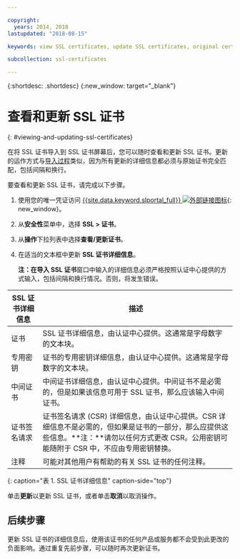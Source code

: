 ```yaml
---

copyright:
  years: 2014, 2018
lastupdated: "2018-08-15"

keywords: view SSL certificates, update SSL certificates, original certificates

subcollection: ssl-certificates

---
```


{:shortdesc: .shortdesc}
{:new_window: target="_blank"}

# 查看和更新 SSL 证书
{: #viewing-and-updating-ssl-certificates}


在将 SSL 证书导入到 SSL 证书屏幕后，您可以随时查看和更新 SSL 证书。更新的运作方式与[导入过程](/docs/infrastructure/ssl-certificates?topic=ssl-certificates-importing-ssl-certificates)类似，因为所有更新的详细信息都必须与原始证书完全匹配，包括间隔和换行。

要查看和更新 SSL 证书，请完成以下步骤。

1. 使用您的唯一凭证访问 [{{site.data.keyword.slportal_full}} ![外部链接图标](../../icons/launch-glyph.svg "外部链接图标")](https://control.softlayer.com/){: new_window}。
2. 从**安全性**菜单中，选择 **SSL > 证书**。
2. 从**操作**下拉列表中选择**查看/更新证书**。
3. 在适当的文本框中更新 **SSL 证书详细信息**。

   **注：**在**导入 SSL 证书**窗口中输入的详细信息必须严格按照认证中心提供的方式输入，包括间隔和换行情况。否则，将发生错误。

| SSL 证书详细信息     | 描述 |
| --------------------------- | ----------- |
|证书|SSL 证书详细信息，由认证中心提供。这通常是字母数字的文本块。|
|专用密钥|证书的专用密钥详细信息，由认证中心提供。这通常是字母数字的文本块。|
|中间证书|中间证书详细信息，由认证中心提供。中间证书不是必需的，但是如果该信息可用于 SSL 证书，那么应该输入中间证书。|
|证书签名请求|证书签名请求 (CSR) 详细信息，由认证中心提供。CSR 详细信息不是必需的，但如果是证书的一部分，那么应提供这些信息。**注：**请勿以任何方式更改 CSR。公用密钥可能随附于 CSR 中，不应由专用密钥替换。|
|注释|可能对其他用户有帮助的有关 SSL 证书的任何注释。|
{: caption="表 1. SSL 证书详细信息" caption-side="top"}

单击**更新**以更新 SSL 证书，或者单击**取消**以取消操作。




## 后续步骤

更新 SSL 证书的详细信息后，使用该证书的任何产品或服务都不会受到此更改的负面影响。通过重复先前步骤，可以随时再次更新证书。
